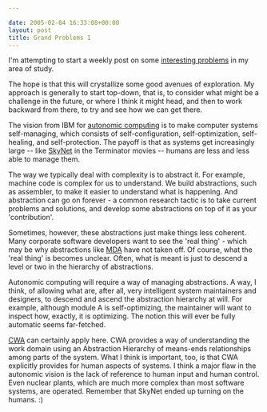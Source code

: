 ```yaml
---

date: 2005-02-04 16:33:08+00:00
layout: post
title: Grand Problems 1
---
```


I'm attempting to start a weekly post on some [interesting problems](http://csr.uvic.ca/~vanemden/other/hamming.html) in my area of study.

The hope is that this will crystallize some good avenues of exploration.  My approach is generally to start top-down, that is, to consider what might be a challenge in the future, or where I think it might head, and then to work backward from there, to try and see how we can get there.

The vision from IBM for [autonomic computing](http://www.research.ibm.com/autonomic/research/) is to make computer systems self-managing, which consists of self-configuration, self-optimization, self-healing, and self-protection.  The payoff is that as systems get increasingly large -- like [SkyNet](http://www.eterminator.com/) in the Terminator movies -- humans are less and less able to manage them.

The way we typically deal with complexity is to abstract it.  For example, machine code is complex for us to understand.  We build abstractions, such as assembler, to make it easier to understand what is happening.  And abstraction can go on forever - a common research tactic is to take current problems and solutions, and develop some abstractions on top of it as your 'contribution'.

Sometimes, however, these abstractions just make things less coherent.  Many corporate software developers want to see the 'real thing' - which may be why abstractions like [MDA](http://www.omg.org/mda/) have not taken off.  Of course, what the 'real thing' is becomes unclear.  Often, what is meant is just to descend a level or two in the hierarchy of abstractions.

Autonomic computing will require a way of managing abstractions.  A way, I think, of allowing what are, after all, very intelligent system maintainers and designers, to descend and ascend the abstraction hierarchy at will.  For example, although module A is self-optimizing, the maintainer will want to inspect how, exactly, it is optimizing.  The notion this will ever be fully automatic seems far-fetched.

[CWA](http://www.mie.utoronto.ca/labs/cel/research/frameworks/cwa.htm) can certainly apply here.  CWA provides a way of understanding the work domain using an Abstraction Hierarchy of means-ends relationships among parts of the system.  What I think is important, too, is that CWA explicitly provides for human aspects of systems.  I think a major flaw in the autonomic vision is the lack of reference to human input and human control.  Even nuclear plants, which are much more complex than most software systems, are operated.  Remember that SkyNet ended up turning on the humans.  :)
